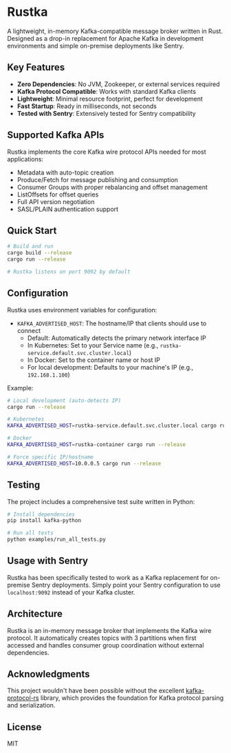 # Rustka

A lightweight, in-memory Kafka-compatible message broker written in Rust. Designed as a drop-in replacement for Apache Kafka in development environments and simple on-premise deployments like Sentry.

## Key Features

- **Zero Dependencies**: No JVM, Zookeeper, or external services required
- **Kafka Protocol Compatible**: Works with standard Kafka clients  
- **Lightweight**: Minimal resource footprint, perfect for development
- **Fast Startup**: Ready in milliseconds, not seconds
- **Tested with Sentry**: Extensively tested for Sentry compatibility

## Supported Kafka APIs

Rustka implements the core Kafka wire protocol APIs needed for most applications:

- Metadata with auto-topic creation
- Produce/Fetch for message publishing and consumption  
- Consumer Groups with proper rebalancing and offset management
- ListOffsets for offset queries
- Full API version negotiation
- SASL/PLAIN authentication support

## Quick Start

```bash
# Build and run
cargo build --release
cargo run --release

# Rustka listens on port 9092 by default
```

## Configuration

Rustka uses environment variables for configuration:

- `KAFKA_ADVERTISED_HOST`: The hostname/IP that clients should use to connect
  - Default: Automatically detects the primary network interface IP
  - In Kubernetes: Set to your Service name (e.g., `rustka-service.default.svc.cluster.local`)
  - In Docker: Set to the container name or host IP
  - For local development: Defaults to your machine's IP (e.g., `192.168.1.100`)

Example:
```bash
# Local development (auto-detects IP)
cargo run --release

# Kubernetes
KAFKA_ADVERTISED_HOST=rustka-service.default.svc.cluster.local cargo run --release

# Docker
KAFKA_ADVERTISED_HOST=rustka-container cargo run --release

# Force specific IP/hostname
KAFKA_ADVERTISED_HOST=10.0.0.5 cargo run --release
```

## Testing

The project includes a comprehensive test suite written in Python:

```bash
# Install dependencies
pip install kafka-python

# Run all tests
python examples/run_all_tests.py
```

## Usage with Sentry

Rustka has been specifically tested to work as a Kafka replacement for on-premise Sentry deployments. Simply point your Sentry configuration to use `localhost:9092` instead of your Kafka cluster.

## Architecture

Rustka is an in-memory message broker that implements the Kafka wire protocol. It automatically creates topics with 3 partitions when first accessed and handles consumer group coordination without external dependencies.

## Acknowledgments

This project wouldn't have been possible without the excellent [kafka-protocol-rs](https://github.com/tychedelia/kafka-protocol-rs) library, which provides the foundation for Kafka protocol parsing and serialization.

## License

MIT